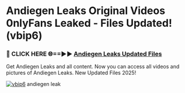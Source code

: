 # Andiegen Leaks Original Videos 0nlyFans Leaked - Files Updated! (vbip6)

<h3>🔴 CLICK HERE 🌐==►► <a href="https://tinyurl.com/2jnfzry5" rel="nofollow">Andiegen Leaks Updated Files</a></h3>

Get Andiegen Leaks and all content. Now you can access all videos and pictures of Andiegen Leaks. New Updated Files 2025!

[![vbip6](https://i.imgur.com/GyGTBgg.gif)](https://tinyurl.com/2jnfzry5)
andiegen leak